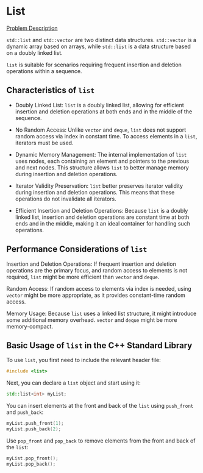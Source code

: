 # List

[Problem Description](Problem.md)


`std::list` and `std::vector` are two distinct data structures. `std::vector` is a dynamic array based on arrays, while `std::list` is a data structure based on a doubly linked list.

`list` is suitable for scenarios requiring frequent insertion and deletion operations within a sequence.

## Characteristics of `list`

- Doubly Linked List: `list` is a doubly linked list, allowing for efficient insertion and deletion operations at both ends and in the middle of the sequence.

- No Random Access: Unlike `vector` and `deque`, `list` does not support random access via index in constant time. To access elements in a `list`, iterators must be used.

- Dynamic Memory Management: The internal implementation of `list` uses nodes, each containing an element and pointers to the previous and next nodes. This structure allows `list` to better manage memory during insertion and deletion operations.

- Iterator Validity Preservation: `list` better preserves iterator validity during insertion and deletion operations. This means that these operations do not invalidate all iterators.

- Efficient Insertion and Deletion Operations: Because `list` is a doubly linked list, insertion and deletion operations are constant time at both ends and in the middle, making it an ideal container for handling such operations.

## Performance Considerations of `list`

Insertion and Deletion Operations: If frequent insertion and deletion operations are the primary focus, and random access to elements is not required, `list` might be more efficient than `vector` and `deque`.

Random Access: If random access to elements via index is needed, using `vector` might be more appropriate, as it provides constant-time random access.

Memory Usage: Because `list` uses a linked list structure, it might introduce some additional memory overhead.  `vector` and `deque` might be more memory-compact.

## Basic Usage of `list` in the C++ Standard Library

To use `list`, you first need to include the relevant header file:

```c++
#include <list>
```

Next, you can declare a `list` object and start using it:

```c++
std::list<int> myList;
```

You can insert elements at the front and back of the `list` using `push_front` and `push_back`:

```c++
myList.push_front(1);
myList.push_back(2);
```

Use `pop_front` and `pop_back` to remove elements from the front and back of the `list`:

```c++
myList.pop_front();
myList.pop_back();
```

